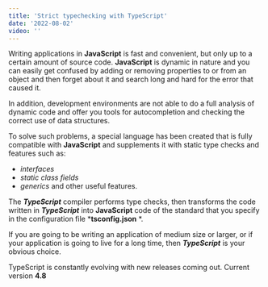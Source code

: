 ```yaml
---
title: 'Strict typechecking with TypeScript'
date: '2022-08-02'
video: ''
---
```


Writing applications in **JavaScript** is fast and convenient, but only up to a certain amount of source code. **JavaScript** is dynamic in nature and you can easily get confused by adding or removing properties to or from an object and then forget about it and search long and hard for the error that caused it.

In addition, development environments are not able to do a full analysis of dynamic code and offer you tools for autocompletion and checking the correct use of data structures.

To solve such problems, a special language has been created that is fully compatible with **JavaScript** and supplements it with static type checks and features such as:
 - _interfaces_
 - _static class fields_
 - _generics_
 and other useful features.

The ***TypeScript*** compiler performs type checks, then transforms the code written in ***TypeScript*** into **JavaScript** code of the standard that you specify in the configuration file ***tsconfig.json** *.

If you are going to be writing an application of medium size or larger, or if your application is going to live for a long time, then ***TypeScript*** is your obvious choice.

TypeScript is constantly evolving with new releases coming out. Current version **4.8**